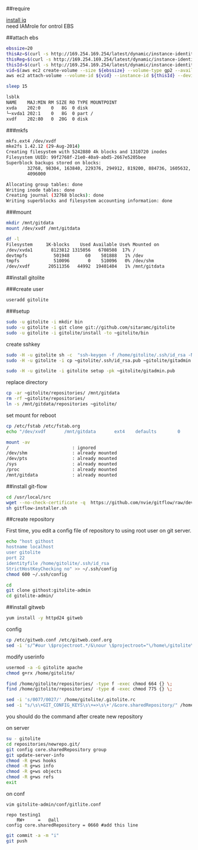 

##require 

[install jq](https://github.com/hacker65536/myit/blob/master/javascript/jq.md)  
need IAMrole for ontrol EBS



##attach ebs

```bash
ebssize=20
thisAz=$(curl -s http://169.254.169.254/latest/dynamic/instance-identity/document | jq '.availabilityZone'| tr -d '\"')
thisReg=$(curl -s http://169.254.169.254/latest/dynamic/instance-identity/document | jq '.region' | tr -d '\"')
thisId=$(curl -s http://169.254.169.254/latest/dynamic/instance-identity/document | jq '.instanceId'|tr -d '"')
vid=$(aws ec2 create-volume --size ${ebssize} --volume-type gp2 --availability-zone ${thisAz} --region ${thisReg} | jq '.VolumeId'| tr -d '"')
aws ec2 attach-volume --volume-id ${vid} --instance-id ${thisId} --device /dev/xvdf --region ${thisReg}

sleep 15
```

```bash
lsblk
NAME    MAJ:MIN RM SIZE RO TYPE MOUNTPOINT
xvda    202:0    0   8G  0 disk
└─xvda1 202:1    0   8G  0 part /
xvdf    202:80   0  20G  0 disk
```

###mkfs
```bash
mkfs.ext4 /dev/xvdf
mke2fs 1.42.12 (29-Aug-2014)
Creating filesystem with 5242880 4k blocks and 1310720 inodes
Filesystem UUID: 99f2768f-21e0-40a9-abd5-2667e5205bee
Superblock backups stored on blocks:
        32768, 98304, 163840, 229376, 294912, 819200, 884736, 1605632, 2654208,
        4096000

Allocating group tables: done
Writing inode tables: done
Creating journal (32768 blocks): done
Writing superblocks and filesystem accounting information: done
```

###mount
```bash
mkdir /mnt/gitdata
mount /dev/xvdf /mnt/gitdata
```
```bash
df -l
Filesystem     1K-blocks    Used Available Use% Mounted on
/dev/xvda1       8123812 1315056   6708508  17% /
devtmpfs          501948      60    501888   1% /dev
tmpfs             510096       0    510096   0% /dev/shm
/dev/xvdf       20511356   44992  19401404   1% /mnt/gitdata
```


##install gitolite

###create user
```bash
useradd gitolite
```

###setup

```bash
sudo -u gitolite -i mkdir bin
sudo -u gitolite -i git clone git://github.com/sitaramc/gitolite
sudo -u gitolite -i gitolite/install -to ~gitolite/bin
```
create sshkey  
```bash
sudo -H -u gitolite sh -c  "ssh-keygen -f /home/gitolite/.ssh/id_rsa -N ''"
sudo -H -u gitolite -i cp ~gitolite/.ssh/id_rsa.pub ~gitolite/gitadmin.pub
```

```bash
sudo -H -u gitolite -i gitolite setup -pk ~gitolite/gitadmin.pub
```

replace directory  
```bash
cp -ar ~gitolite/repositories/ /mnt/gitdata
rm -rf ~gitolite/repositories/
ln -s /mnt/gitdata/repositories ~gitolite/
```

set mount for reboot
```bash
cp /etc/fstab /etc/fstab.org
echo "/dev/xvdf       /mnt/gitdata       ext4    defaults        0       2" >> /etc/fstab
```
```bash
mount -av
/                        : ignored
/dev/shm                 : already mounted
/dev/pts                 : already mounted
/sys                     : already mounted
/proc                    : already mounted
/mnt/gitdata             : already mounted
```

##install git-flow
```bash
cd /usr/local/src
wget --no-check-certificate -q  https://github.com/nvie/gitflow/raw/develop/contrib/gitflow-installer.sh
sh gitflow-installer.sh
```

##create repository

First time, you edit a config file of repository to using root user on git server.

```bash
echo "host githost
hostname localhost
user gitolite
port 22
identityfile /home/gitolite/.ssh/id_rsa
StrictHostKeyChecking no" >> ~/.ssh/config
chmod 600 ~/.ssh/config
```


```bash
cd 
git clone githost:gitolite-admin
cd gitolite-admin/
```


##install gitweb
```bash
yum install -y httpd24 gitweb
```

config  
```bash
cp /etc/gitweb.conf /etc/gitweb.conf.org
sed -i 's/^#our \$projectroot.*/&\nour \$projectroot="\/home\/gitolite\/repositories";/' /etc/gitweb.conf
```

modify userinfo  
```bash
usermod -a -G gitolite apache
chmod g+rx /home/gitolite/

find /home/gitolite/repositories/ -type f -exec chmod 664 {} \; 
find /home/gitolite/repositories/ -type d -exec chmod 775 {} \;

sed -i 's/0077/0027/' /home/gitolite/.gitolite.rc
sed -i "s/\s\+GIT_CONFIG_KEYS\s\+=>\s\+'/&core.sharedRepository/" /home/gitolite/.gitolite.rc
```

you should do the command after create new repository  

on server
```bash
su - gitolite
cd repositories/newrepo.git/
git config core.sharedRepository group
git update-server-info
chmod -R g+ws hooks
chmod -R g+ws info
chmod -R g+ws objects
chmod -R g+ws refs
exit
```

on conf
```
vim gitolite-admin/conf/gitlite.conf
```

```
repo testing1
    RW+     =   @all
config core.sharedRepository = 0660 #add this line
```

```bash
git commit -a -m "i"
git push
```


